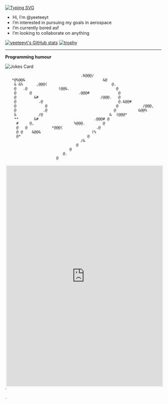 [![Typing SVG](https://readme-typing-svg.demolab.com?font=Fira+Code&duration=3000&pause=500&width=435&lines=Hi%2C+I'm+yeeteeyt;Engineer%2C+programmer%2C+and+designer;CEO+of+ethereal+aerospace;Est.+2020)](https://git.io/typing-svg)



-  Hi, I’m @yeeteeyt
-  I’m interested in pursuing my goals in aerospace
-  I’m currently bored asf
-  I’m looking to collaborate on anything

[![yeeteeyt's GitHub stats](https://github-readme-stats.vercel.app/api?username=yeeteeyt&theme=transparent)](https://github.com/yeeteeyt/github-readme-stats)
[![trophy](https://github-profile-trophy.vercel.app/?username=yeeteeyt&theme=onedark)](https://github.com/ryo-ma/github-profile-trophy)

---
**Programming humour**

![Jokes Card](https://readme-jokes.vercel.app/api?hideBorder&theme=cobalt&qColor=%23944bcc&aColor=%23bbdb51)


                                      .6@@@/                                    
       *@%@@&                                   &@                              
        & &%      ,@@@(                             @.                          
        @   .@              (@@&.                     @                         
        @      @                     .@@@#             @                        
        @        &#                            /@@@.   @                        
        @          .@                                  @.&@@#                   
        @             @                               @           /@@@,         
        @            .@                              @          &@@%            
        &          /@                              &  (@@@*                     
        **       &#                         .@@@# @                             
         #     @,                  %@@@.        @                               
         @   @           *@@@(               .@                                 
         @ @    &@@&                       (%                                   
         @*                              @                                      
                                      /&                                        
                                    @                                           
                                 @                                              
                              @.                                                
                           @                                  
                           


<iframe id='kofiframe' src='https://ko-fi.com/yeeteeyt/?hidefeed=true&widget=true&embed=true&preview=true' style='border:none;width:100%;padding:4px;background:#f9f9f9;' height='712' title='yeeteeyt'></iframe>`


<!---
yeeteeyt/yeeteeyt is a ✨ special ✨ repository because its `README.md` (this file) appears on your GitHub profile.
You can click the Preview link to take a look at your changes.
--->
`
